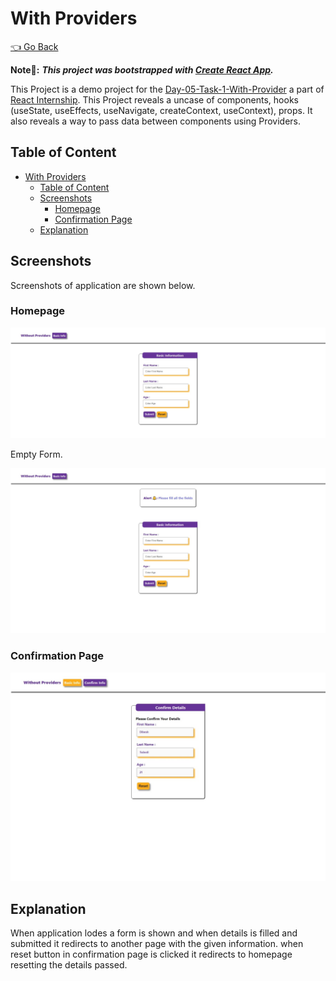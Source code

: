 # With Providers

[👈 Go Back](./../Readme.md)

**Note📓:** **_This project was bootstrapped with [Create React App](https://github.com/facebook/create-react-app)._**

This Project is a demo project for the [Day-05-Task-1-With-Provider](./README.md) a part of [React Internship](../../Readme.md). This Project reveals a uncase of components, hooks (useState, useEffects, useNavigate, createContext, useContext), props. It also reveals a way to pass data between components using Providers.

## Table of Content

- [With Providers](#with-providers)
  - [Table of Content](#table-of-content)
  - [Screenshots](#screenshots)
    - [Homepage](#homepage)
    - [Confirmation Page](#confirmation-page)
  - [Explanation](#explanation)

## Screenshots

Screenshots of application are shown below.

### Homepage

!["Homepage"](./docs/Homepage-Without-Props.jpeg)

Empty Form.

!["Empty Form"](./docs/Homepage-Without-Props-EmptyAlert.jpeg)

### Confirmation Page

!["Confirmation Page"](./docs/Confirm-Page-with-details.jpeg)

## Explanation

When application lodes a form is shown and when details is filled and submitted it redirects to another page with the given information. when reset button in confirmation page is clicked it redirects to homepage resetting the details passed.  

